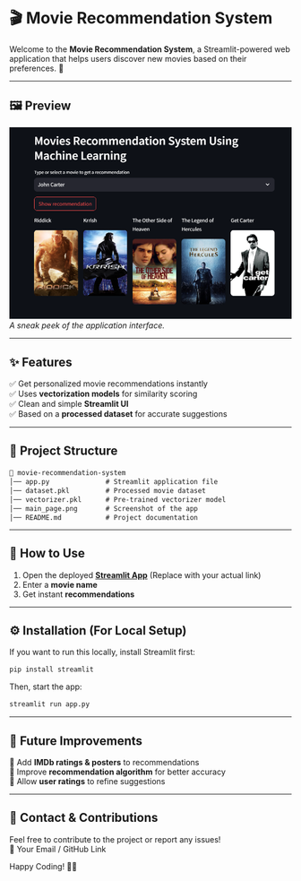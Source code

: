 # 🎬 Movie Recommendation System

Welcome to the **Movie Recommendation System**, a Streamlit-powered web application that helps users discover new movies based on their preferences. 🚀

---

## 🖼️ Preview

![App Screenshot](assets/image.png)
_A sneak peek of the application interface._

---

## ✨ Features

✅ Get personalized movie recommendations instantly  
✅ Uses **vectorization models** for similarity scoring  
✅ Clean and simple **Streamlit UI**  
✅ Based on a **processed dataset** for accurate suggestions

---

## 📂 Project Structure

```
📁 movie-recommendation-system
│── app.py              # Streamlit application file
│── dataset.pkl         # Processed movie dataset
│── vectorizer.pkl      # Pre-trained vectorizer model
│── main_page.png       # Screenshot of the app
│── README.md           # Project documentation
```

---

## 🚀 How to Use

1. Open the deployed **[Streamlit App](https://movie-recomender-system-gxvafmv42gbvawteeke3np.streamlit.app/)** (Replace with your actual link)
2. Enter a **movie name**
3. Get instant **recommendations**

---

## ⚙️ Installation (For Local Setup)

If you want to run this locally, install Streamlit first:

```bash
pip install streamlit
```

Then, start the app:

```bash
streamlit run app.py
```

---

## 🔮 Future Improvements

📌 Add **IMDb ratings & posters** to recommendations  
📌 Improve **recommendation algorithm** for better accuracy  
📌 Allow **user ratings** to refine suggestions

---

## 💬 Contact & Contributions

Feel free to contribute to the project or report any issues!  
📩 Your Email / GitHub Link

Happy Coding! 🎥🍿
